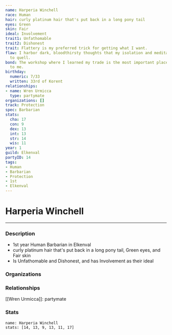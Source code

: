 ```yaml
---
name: Harperia Winchell
race: Human
hair: curly platinum hair that's put back in a long pony tail
eyes: Green
skin: Fair
ideal: Involvement
trait1: Unfathomable
trait2: Dishonest
trait: Flattery is my preferred trick for getting what I want.
flaw: I harbor dark, bloodthirsty thoughts that my isolation and meditation failed
  to quell.
bond: The workshop where I learned my trade is the most important place in the world
  to me.
birthday:
  numeric: 7/33
  written: 33rd of Korent
relationships:
- name: Wren Urmicca
  type: partymate
organizations: []
track: Protection
spec: Barbarian
stats:
  cha: 17
  con: 9
  dex: 13
  int: 13
  str: 14
  wis: 11
year: 1
guild: Elkenval
partyID: 14
tags:
- Human
- Barbarian
- Protection
- 1st
- Elkenval
---
```

# Harperia Winchell
---
### Description
- 1st year Human Barbarian in Elkenval
- curly platinum hair that's put back in a long pony tail, Green eyes, and Fair skin
- Is Unfathomable and Dishonest, and has Involvement as their ideal

### Organizations
### Relationships
[[Wren Urmicca]]: partymate
### Stats
```statblock
name: Harperia Winchell
stats: [14, 13, 9, 13, 11, 17]
```